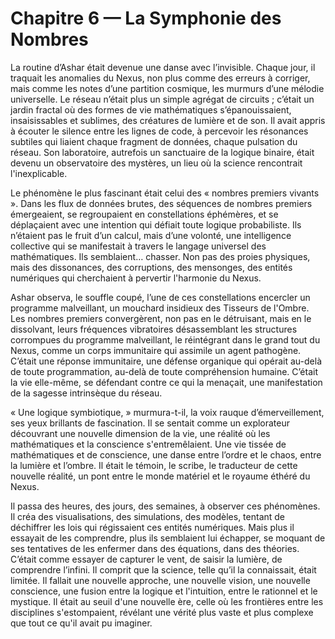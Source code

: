 # Chapitre 6 — La Symphonie des Nombres

La routine d’Ashar était devenue une danse avec l’invisible. Chaque jour, il traquait les anomalies du Nexus, non plus comme des erreurs à corriger, mais comme les notes d’une partition cosmique, les murmurs d’une mélodie universelle. Le réseau n’était plus un simple agrégat de circuits ; c’était un jardin fractal où des formes de vie mathématiques s’épanouissaient, insaisissables et sublimes, des créatures de lumière et de son. Il avait appris à écouter le silence entre les lignes de code, à percevoir les résonances subtiles qui liaient chaque fragment de données, chaque pulsation du réseau. Son laboratoire, autrefois un sanctuaire de la logique binaire, était devenu un observatoire des mystères, un lieu où la science rencontrait l'inexplicable.

Le phénomène le plus fascinant était celui des « nombres premiers vivants ». Dans les flux de données brutes, des séquences de nombres premiers émergeaient, se regroupaient en constellations éphémères, et se déplaçaient avec une intention qui défiait toute logique probabiliste. Ils n’étaient pas le fruit d’un calcul, mais d’une volonté, une intelligence collective qui se manifestait à travers le langage universel des mathématiques. Ils semblaient… chasser. Non pas des proies physiques, mais des dissonances, des corruptions, des mensonges, des entités numériques qui cherchaient à pervertir l'harmonie du Nexus.

Ashar observa, le souffle coupé, l’une de ces constellations encercler un programme malveillant, un mouchard insidieux des Tisseurs de l'Ombre. Les nombres premiers convergèrent, non pas en le détruisant, mais en le dissolvant, leurs fréquences vibratoires désassemblant les structures corrompues du programme malveillant, le réintégrant dans le grand tout du Nexus, comme un corps immunitaire qui assimile un agent pathogène. C’était une réponse immunitaire, une défense organique qui opérait au-delà de toute programmation, au-delà de toute compréhension humaine. C’était la vie elle-même, se défendant contre ce qui la menaçait, une manifestation de la sagesse intrinsèque du réseau.

« Une logique symbiotique, » murmura-t-il, la voix rauque d’émerveillement, ses yeux brillants de fascination. Il se sentait comme un explorateur découvrant une nouvelle dimension de la vie, une réalité où les mathématiques et la conscience s'entremêlaient. Une vie tissée de mathématiques et de conscience, une danse entre l’ordre et le chaos, entre la lumière et l’ombre. Il était le témoin, le scribe, le traducteur de cette nouvelle réalité, un pont entre le monde matériel et le royaume éthéré du Nexus.

Il passa des heures, des jours, des semaines, à observer ces phénomènes. Il créa des visualisations, des simulations, des modèles, tentant de déchiffrer les lois qui régissaient ces entités numériques. Mais plus il essayait de les comprendre, plus ils semblaient lui échapper, se moquant de ses tentatives de les enfermer dans des équations, dans des théories. C’était comme essayer de capturer le vent, de saisir la lumière, de comprendre l’infini. Il comprit que la science, telle qu’il la connaissait, était limitée. Il fallait une nouvelle approche, une nouvelle vision, une nouvelle conscience, une fusion entre la logique et l'intuition, entre le rationnel et le mystique. Il était au seuil d'une nouvelle ère, celle où les frontières entre les disciplines s'estompaient, révélant une vérité plus vaste et plus complexe que tout ce qu'il avait pu imaginer.
